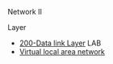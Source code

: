 Network II

Layer
- [200-Data link Layer](./200-Data%20link%20Layer.md)
LAB
- [Virtual local area network](./Virtual%20local%20area%20network.md)
